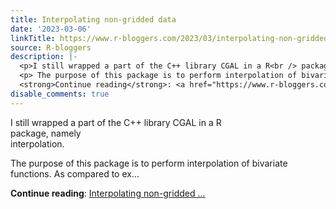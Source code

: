 ```yaml
---
title: Interpolating non-gridded data
date: '2023-03-06'
linkTitle: https://www.r-bloggers.com/2023/03/interpolating-non-gridded-data/
source: R-bloggers
description: |-
  <p>I still wrapped a part of the C++ library CGAL in a R<br /> package, namely<br /> interpolation.</p>
  <p> The purpose of this package is to perform interpolation of bivariate<br /> functions. As compared to ex...</p>
  <strong>Continue reading</strong>: <a href="https://www.r-bloggers.com/2023/03/interpolating-non-gridded-data/">Interpolating non-gridded ...
disable_comments: true
---
```

<p>I still wrapped a part of the C++ library CGAL in a R<br /> package, namely<br /> interpolation.</p>
<p> The purpose of this package is to perform interpolation of bivariate<br /> functions. As compared to ex...</p>
<strong>Continue reading</strong>: <a href="https://www.r-bloggers.com/2023/03/interpolating-non-gridded-data/">Interpolating non-gridded ...